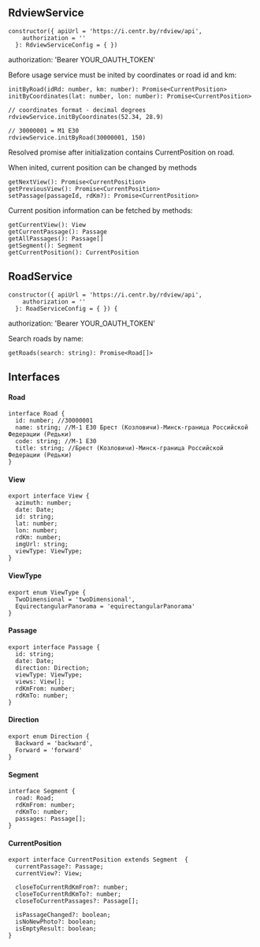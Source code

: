 ## RdviewService

```
constructor({ apiUrl = 'https://i.centr.by/rdview/api',
    authorization = ''
  }: RdviewServiceConfig = { })
```

authorization: 'Bearer YOUR_OAUTH_TOKEN'


Before usage service must be inited by coordinates or road id and km:

```
initByRoad(idRd: number, km: number): Promise<CurrentPosition>
initByCoordinates(lat: number, lon: number): Promise<CurrentPosition>

// coordinates format - decimal degrees
rdviewService.initByCoordinates(52.34, 28.9)

// 30000001 = M1 E30
rdviewService.initByRoad(30000001, 150)
```

Resolved promise after initialization contains CurrentPosition on road.

When inited, current position can be changed by methods

```
getNextView(): Promise<CurrentPosition>
getPreviousView(): Promise<CurrentPosition>
setPassage(passageId, rdKm?): Promise<CurrentPosition>
```

Current position information can be fetched by methods:

```
getCurrentView(): View
getCurrentPassage(): Passage
getAllPassages(): Passage[]
getSegment(): Segment
getCurrentPosition(): CurrentPosition
```

## RoadService

```
constructor({ apiUrl = 'https://i.centr.by/rdview/api',
    authorization = ''
  }: RoadServiceConfig = { }) {
```

authorization: 'Bearer YOUR_OAUTH_TOKEN'

Search roads by name:

```
getRoads(search: string): Promise<Road[]>
```

## Interfaces

#### Road

```
interface Road {
  id: number; //30000001
  name: string; //М-1 Е30 Брест (Козловичи)-Минск-граница Российской Федерации (Редьки)
  code: string; //М-1 Е30
  title: string; //Брест (Козловичи)-Минск-граница Российской Федерации (Редьки)
}
```

#### View

```
export interface View {
  azimuth: number;
  date: Date;
  id: string;
  lat: number;
  lon: number;
  rdKm: number;
  imgUrl: string;
  viewType: ViewType;
}
```

#### ViewType

```
export enum ViewType {
  TwoDimensional = 'twoDimensional',
  EquirectangularPanorama = 'equirectangularPanorama'
}
```

#### Passage

```
export interface Passage {
  id: string;
  date: Date;
  direction: Direction;
  viewType: ViewType;
  views: View[];
  rdKmFrom: number;
  rdKmTo: number;
}
```

#### Direction

```
export enum Direction {
  Backward = 'backward',
  Forward = 'forward'
}
```

#### Segment

```
interface Segment {
  road: Road;
  rdKmFrom: number;
  rdKmTo: number;
  passages: Passage[];
}
```

#### CurrentPosition

```
export interface CurrentPosition extends Segment  {
  currentPassage?: Passage;
  currentView?: View;

  closeToCurrentRdKmFrom?: number;
  closeToCurrentRdKmTo?: number;
  closeToCurrentPassages?: Passage[];

  isPassageChanged?: boolean;
  isNoNewPhoto?: boolean;
  isEmptyResult: boolean;
}
```
